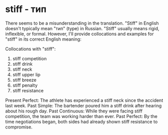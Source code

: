# stiff - тип

There seems to be a misunderstanding in the translation. "Stiff" in English doesn't typically mean "тип" (type) in Russian. "Stiff" usually means rigid, inflexible, or formal. However, I'll provide collocations and examples for "stiff" in its correct English meaning:

Collocations with "stiff":

1. stiff competition
2. stiff drink
3. stiff neck
4. stiff upper lip
5. stiff breeze
6. stiff penalty
7. stiff resistance

Present Perfect: The athlete has experienced a stiff neck since the accident last week.
Past Simple: The bartender poured him a stiff drink after hearing about his rough day.
Past Continuous: While they were facing stiff competition, the team was working harder than ever.
Past Perfect: By the time negotiations began, both sides had already shown stiff resistance to compromise.
